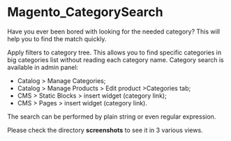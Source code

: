 Magento_CategorySearch
======================
Have you ever been bored with looking for the needed category?
This will help you to find the match quickly.

Apply filters to category tree. This allows you to find specific categories in big categories list without reading each category name.
Category search is available in admin panel:
<ul>
<li>Catalog > Manage Categories;</li>
<li>Catalog > Manage Products > Edit product >Categories tab;</li>
<li>CMS > Static Blocks > insert widget (category link);</li>
<li>CMS > Pages > insert widget (category link).</li>
</ul>

The search can be performed by plain string or even regular expression.

Please check the directory **screenshots** to see it in 3 various views.

